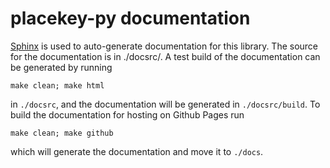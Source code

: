 # placekey-py documentation

[Sphinx](https://www.sphinx-doc.org/en/master/) is used to auto-generate documentation for this library. The source for the documentation is in ./docsrc/. A test build of the documentation can be generated by running

```shell script
make clean; make html
```

in `./docsrc`, and the documentation will be generated in `./docsrc/build`. To build the documentation for hosting on Github Pages run

```shell script
make clean; make github
```

which will generate the documentation and move it to `./docs`.